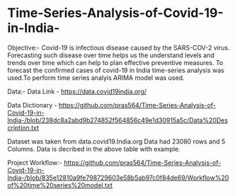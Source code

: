 # Time-Series-Analysis-of-Covid-19-in-India-

Objective:-
Covid-19 is infectious disease caused by the SARS-COV-2 virus. Forecasting such disease over time helps us the understand 
levels and trends over time which can help to plan effective preventive measures. To forecast the confirmed cases of covid-19 in India 
time-series analysis was used.To perform time series analyis ARIMA model was used. 

Data:-
Data Link - https://data.covid19india.org/

Data Dictionary - https://github.com/pras564/Time-Series-Analysis-of-Covid-19-in-India-/blob/238dc8a2abd9b274852f564856c49e1d30915a5c/Data%20Description.txt

Dataset was taken from data.covid19.India.org 
Data had 23080 rows and 5 Columns.
Data is decribed in the above table with example.

Project Workflow:-
https://github.com/pras564/Time-Series-Analysis-of-Covid-19-in-India-/blob/835e12810a9fe798729603e58b5ab97c0f84de69/Workflow%20of%20time%20series%20model.txt



